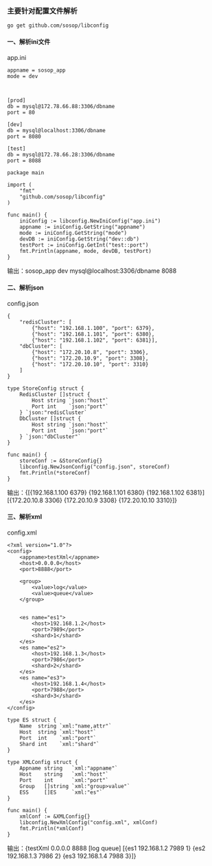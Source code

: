 ### 主要针对配置文件解析

```
go get github.com/sosop/libconfig
```

#### 一、解析ini文件

app.ini

```
appname = sosop_app
mode = dev



[prod]
db = mysql@172.78.66.88:3306/dbname
port = 80

[dev]
db = mysql@localhost:3306/dbname
port = 8080

[test]
db = mysql@172.78.66.28:3306/dbname
port = 8088
```

```
package main

import (
	"fmt"
	"github.com/sosop/libconfig"
)

func main() {
	iniConfig := libconfig.NewIniConfig("app.ini")
	appname := iniConfig.GetString("appname")
	mode := iniConfig.GetString("mode")
	devDB := iniConfig.GetString("dev::db")
	testPort := iniConfig.GetInt("test::port")
	fmt.Println(appname, mode, devDB, testPort)
}
```

输出：sosop_app dev mysql@localhost:3306/dbname 8088


#### 二、解析json

config.json

```
{
	"redisCluster": [
		{"host": "192.168.1.100", "port": 6379}, 
		{"host": "192.168.1.101", "port": 6380},
		{"host": "192.168.1.102", "port": 6381}],
	"dbCluster": [
		{"host": "172.20.10.8", "port": 3306}, 
		{"host": "172.20.10.9", "port": 3308},
		{"host": "172.20.10.10", "port": 3310}
	]
}
```


```
type StoreConfig struct {
	RedisCluster []struct {
		Host string `json:"host"`
		Port int    `json:"port"`
	} `json:"redisCluster`
	DbCluster []struct {
		Host string `json:"host"`
		Port int    `json:"port"`
	} `json:"dbCluster"`
}

func main() {
	storeConf := &StoreConfig{}
	libconfig.NewJsonConfig("config.json", storeConf)
	fmt.Println(*storeConf)
}
```
输出：{[{192.168.1.100 6379} {192.168.1.101 6380} {192.168.1.102 6381}] [{172.20.10.8 3306} {172.20.10.9 3308} {172.20.10.10 3310}]}

#### 三、解析xml
config.xml

```
<?xml version="1.0"?>
<config>
	<appname>testXml</appname>
	<host>0.0.0.0</host>
  	<port>8888</port>
	
	<group>
		<value>log</value>
		<value>queue</value>
	</group>
	
	
	<es name="es1">
		<host>192.168.1.2</host>
		<port>7989</port>
		<shard>1</shard>
	</es>
	<es name="es2">
		<host>192.168.1.3</host>
		<port>7986</port>
		<shard>2</shard>
	</es>
	<es name="es3">
		<host>192.168.1.4</host>
		<port>7988</port>
		<shard>3</shard>
	</es>
</config>
```

```
type ES struct {
	Name  string `xml:"name,attr"`
	Host  string `xml:"host"`
	Port  int    `xml:"port"`
	Shard int    `xml:"shard"`
}

type XMLConfig struct {
	Appname string   `xml:"appname"`
	Host    string   `xml:"host"`
	Port    int      `xml:"port"`
	Group   []string `xml:"group>value"`
	ESS     []ES     `xml:"es"`
}

func main() {
	xmlConf := &XMLConfig{}
	libconfig.NewXmlConfig("config.xml", xmlConf)
	fmt.Println(*xmlConf)
}
```

输出：{testXml 0.0.0.0 8888 [log queue] [{es1 192.168.1.2 7989 1} {es2 192.168.1.3 7986 2} {es3 192.168.1.4 7988 3}]}


